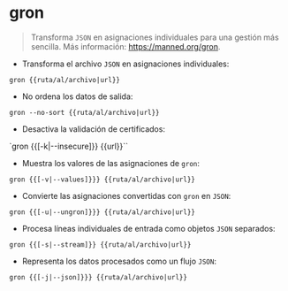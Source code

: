 # gron

> Transforma `JSON` en asignaciones individuales para una gestión más sencilla.
> Más información: <https://manned.org/gron>.

- Transforma el archivo `JSON` en asignaciones individuales:

`gron {{ruta/al/archivo|url}}`

- No ordena los datos de salida:

`gron --no-sort {{ruta/al/archivo|url}}`

- Desactiva la validación de certificados:

`gron {{[-k|--insecure]}} {{url}}``

- Muestra los valores de las asignaciones de `gron`:

`gron {{[-v|--values]}}} {{ruta/al/archivo|url}}`

- Convierte las asignaciones convertidas con `gron` en `JSON`:

`gron {{[-u|--ungron]}}} {{ruta/al/archivo|url}}`

- Procesa líneas individuales de entrada como objetos `JSON` separados:

`gron {{[-s|--stream]}} {{ruta/al/archivo|url}}`

- Representa los datos procesados como un flujo `JSON`:

`gron {{[-j|--json]}}} {{ruta/al/archivo|url}}`

